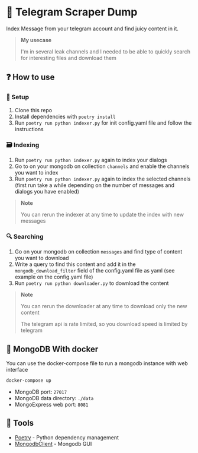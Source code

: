 # 💽 Telegram Scraper Dump 

Index Message from your telegram account and find juicy content in it.

> **My usecase**
> 
> I'm in several leak channels and I needed to be able to quickly search for interesting files and download them

## ❓ How to use

### 🔧 Setup 

1. Clone this repo
2. Install dependencies with `poetry install`
3. Run `poetry run python indexer.py` for init config.yaml file and follow the instructions

### 🗃️ Indexing

1. Run `poetry run python indexer.py` again to index your dialogs
2. Go to on your mongodb on collection `channels` and enable the channels you want to index
3. Run `poetry run python indexer.py` again to index the selected channels (first run take a while depending on the number of messages and dialogs you have enabled)

> **Note**
> 
> You can rerun the indexer at any time to update the index with new messages

### 🔍 Searching

1. Go on your mongodb on collection `messages` and find type of content you want to download
2. Write a query to find this content and add it in the `mongodb_download_filter` field of the config.yaml file as yaml (see example on the config.yaml file)
3. Run `poetry run python downloader.py` to download the content

> **Note**
> 
> You can rerun the downloader at any time to download only the new content
> 
> The telegram api is rate limited, so you download speed is limited by telegram

## 🐳 MongoDB With docker

You can use the docker-compose file to run a mongodb instance with web interface

```bash
docker-compose up
```

- MongoDB port: `27017`
- MongoDB data directory: `./data`
- MongoExpress web port: `8081`

## 🔩 Tools

- [Poetry](https://python-poetry.org/) - Python dependency management
- [MongodbClient](https://www.mongodb.com/products/compass) - Mongodb GUI
